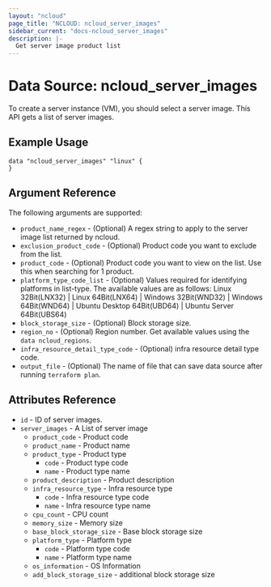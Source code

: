 ```yaml
---
layout: "ncloud"
page_title: "NCLOUD: ncloud_server_images"
sidebar_current: "docs-ncloud_server_images"
description: |-
  Get server image product list
---
```


# Data Source: ncloud_server_images

To create a server instance (VM), you should select a server image. This API gets a list of server images.

## Example Usage

```hcl
data "ncloud_server_images" "linux" {
}
```

## Argument Reference

The following arguments are supported:

* `product_name_regex` - (Optional) A regex string to apply to the server image list returned by ncloud.
* `exclusion_product_code` - (Optional) Product code you want to exclude from the list.
* `product_code` - (Optional) Product code you want to view on the list. Use this when searching for 1 product.
* `platform_type_code_list` - (Optional) Values required for identifying platforms in list-type.
    The available values are as follows: Linux 32Bit(LNX32) | Linux 64Bit(LNX64) | Windows 32Bit(WND32) | Windows 64Bit(WND64) | Ubuntu Desktop 64Bit(UBD64) | Ubuntu Server 64Bit(UBS64)
* `block_storage_size` - (Optional) Block storage size.
* `region_no` - (Optional) Region number. Get available values using the `data ncloud_regions`.
* `infra_resource_detail_type_code` - (Optional) infra resource detail type code.
* `output_file` - (Optional) The name of file that can save data source after running `terraform plan`.

## Attributes Reference

* `id` - ID of server images.
* `server_images` - A List of server image
    * `product_code` - Product code
    * `product_name` - Product name
    * `product_type` - Product type
        * `code` - Product type code
        * `name` - Product type name
    * `product_description` - Product description
    * `infra_resource_type` - Infra resource type
        * `code` - Infra resource type code
        * `name` - Infra resource type name
    * `cpu_count` - CPU count
    * `memory_size` - Memory size
    * `base_block_storage_size` - Base block storage size
    * `platform_type` - Platform type
        * `code` - Platform type code
        * `name` - Platform type name
    * `os_information` - OS Information
    * `add_block_storage_size` - additional block storage size